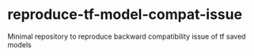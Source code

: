 # reproduce-tf-model-compat-issue
Minimal repository to reproduce backward compatibility issue of tf saved models
